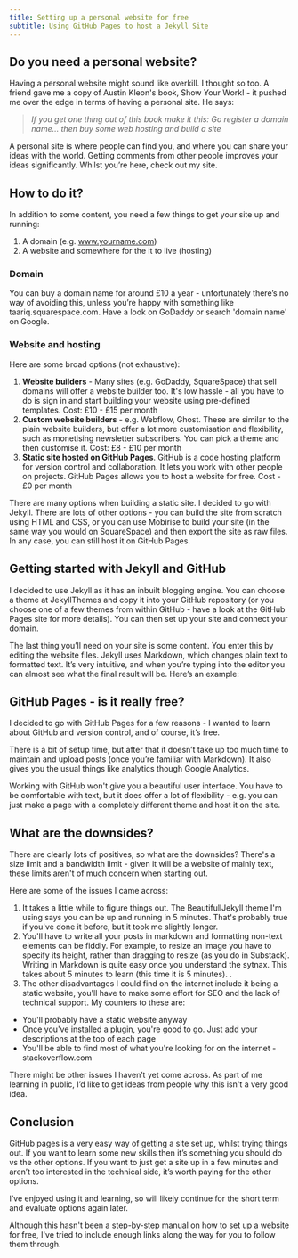 ```yaml
---
title: Setting up a personal website for free
subtitle: Using GitHub Pages to host a Jekyll Site
---
```


## Do you need a personal website?
Having a personal website might sound like overkill. I thought so too. A friend gave me a copy of Austin Kleon's book, Show Your Work! - it pushed me over the edge in terms of having a personal site. He says:

> _If you get one thing out of this book make it this: Go register a domain name… then buy some web hosting and build a site_

A personal site is where people can find you, and where you can share your ideas with the world. Getting comments from other people improves your ideas significantly. Whilst you’re here, check out my site.

## How to do it?
In addition to some content, you need a few things to get your site up and running:

1. A domain (e.g. www.yourname.com)
2. A website and somewhere for the it to live (hosting)

### Domain
You can buy a domain name for around £10 a year - unfortunately there’s no way of avoiding this, unless you’re happy with something like taariq.squarespace.com. Have a look on GoDaddy or search 'domain name' on Google.

### Website and hosting
Here are some broad options (not exhaustive):
1. __Website builders__ - Many sites (e.g. GoDaddy, SquareSpace) that sell domains will offer a website builder too. It's low hassle - all you have to do is sign in and start building your website using pre-defined templates. Cost: £10 - £15 per month
2. __Custom website builders__ - e.g. Webflow, Ghost. These are similar to the plain website builders, but offer a lot more customisation and flexibility, such as monetising newsletter subscribers. You can pick a theme and then customise it. Cost: £8 - £10 per month
3. __Static site hosted on GitHub Pages__. GitHub is a code hosting platform for version control and collaboration. It lets you work with other people on projects. GitHub Pages allows you to host a website for free. Cost - £0 per month

There are many options when building a static site. I decided to go with Jekyll. There are lots of other options - you can build the site from scratch using HTML and CSS, or you can use Mobirise to build your site (in the same way you would on SquareSpace) and then export the site as raw files. In any case, you can still host it on GitHub Pages.

## Getting started with Jekyll and GitHub
I decided to use Jekyll as it has an inbuilt blogging engine. You can choose a theme at JekyllThemes and copy it into your GitHub repository (or you choose one of a few themes from within GitHub - have a look at the GitHub Pages site for more details). You can then set up your site and connect your domain.

The last thing you’ll need on your site is some content. You enter this by editing the website files. Jekyll uses Markdown, which changes plain text to formatted text. It’s very intuitive, and when you’re typing into the editor you can almost see what the final result will be. Here’s an example:


## GitHub Pages - is it really free?
I decided to go with GitHub Pages for a few reasons - I wanted to learn about GitHub and version control, and of course, it’s free.

There is a bit of setup time, but after that it doesn’t take up too much time to maintain and upload posts (once you’re familiar with Markdown). It also gives you the usual things like analytics though Google Analytics.

Working with GitHub won't give you a beautiful user interface. You have to be comfortable with text, but it does offer a lot of flexibility - e.g. you can just make a page with a completely different theme and host it on the site.

## What are the downsides?
There are clearly lots of positives, so what are the downsides? There's a size limit and a bandwidth limit - given it will be a website of mainly text, these limits aren't of much concern when starting out.

Here are some of the issues I came across:

1. It takes a little while to figure things out. The BeautifullJekyll theme I'm using says you can be up and running in 5 minutes. That's probably true if you've done it before, but it took me slightly longer.
2. You'll have to write all your posts in markdown and formatting non-text elements can be fiddly. For example, to resize an image you have to specify its height, rather than dragging to resize (as you do in Substack). Writing in Markdown is quite easy once you understand the sytnax. This takes about 5 minutes to learn (this time it is 5 minutes). .
3. The other disadvantages I could find on the internet include it being a static website, you'll have to make some effort for SEO and the lack of technical support. My counters to these are:
- You'll probably have a static website anyway
- Once you've installed a plugin, you're good to go. Just add your descriptions at the top of each page
- You'll be able to find most of what you're looking for on the internet - stackoverflow.com

There might be other issues I haven’t yet come across. As part of me learning in public, I’d like to get ideas from people why this isn't a very good idea.

## Conclusion
GitHub pages is a very easy way of getting a site set up, whilst trying things out. If you want to learn some new skills then it’s something you should do vs the other options. If you want to just get a site up in a few minutes and aren’t too interested in the technical side, it’s worth paying for the other options.

I’ve enjoyed using it and learning, so will likely continue for the short term and evaluate options again later.

Although this hasn't been a step-by-step manual on how to set up a website for free, I've tried to include enough links along the way for you to follow them through.
